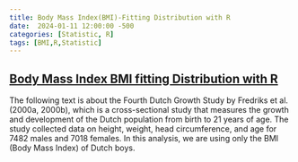 ```yaml
---
title: Body Mass Index(BMI)-Fitting Distribution with R
date:  2024-01-11 12:00:00 -500
categories: [Statistic, R]
tags: [BMI,R,Statistic]
---
```


## [Body Mass Index BMI fitting Distribution with R](https://github.com/MauriLoi/Body-Mass-Index-BMI-fitting-Distribution-with-R)

The following text is about the Fourth Dutch Growth Study by Fredriks et al. (2000a, 2000b), which is a cross-sectional study that measures the growth and development of the Dutch population from birth to 21 years of age. The study collected data on height, weight, head circumference, and age for 7482 males and 7018 females. In this analysis, we are using only the BMI (Body Mass Index) of Dutch boys.  </div>   <br/>

